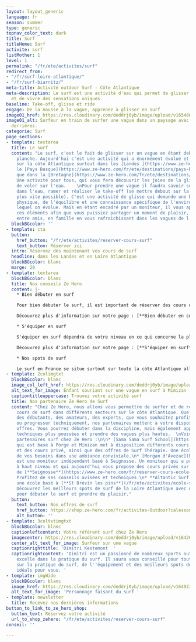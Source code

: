 ```yaml
---
layout: layout_generic
language: fr
season: summer
type: generic
topnav_color_text: dark
title: Surf
titleHome: Surf
activite: surf
listMother: 1
level: 1
permalink: "/fr/ete/activites/surf"
redirect_from:
- "/fr/surf-loire-atlantique/"
- "/fr/surf-biarritz/"
meta-title: Activité outdoor Surf - Côte Atlantique
meta-description: Le surf est une activité d'eau qui permet de glisser sur les vagues
  et de vivre des sensations uniques.
baseline: Take-off, glisse et ride
engage: De la mousse à la vague, apprenez à glisser en surf
image01_href: https://res.cloudinary.com/deddrj0yb/image/upload/v1654866903/website/summer/austin-neill-uHD0uyp79Dg-unsplash.jpg
image01_alt: Surfeur en train de surfer une vague dans un paysage avec des collines
  derrières.
categorie: Surf
page_sections:
- template: textarea
  title: Le surf
  content: "Le surf, c'est le fait de glisser sur un vague en étant debout sur une
    planche. Aujourd'hui c'est une activité qui a énormément évolué et est très rependue
    sur la côte Atlantique surtout dans les [Landes ](https://www.ze-hero.com/fr/ete/destinations/les-landes)et
    le [Pays Basque](https://www.ze-hero.com/fr/ete/destinations/pays-basque) ainsi
    que dans la [Bretagne](https://www.ze-hero.com/fr/ete/destinations/loire-atlantique).
    Une activité pour tous, qui vous fera découvrir les joies de la glisse, les sensations
    de voler sur l'eau.    \nPour prendre une vague il faudra savoir se positionner
    dans l'eau, ramer et réaliser le take-off (se mettre debout sur la planche le
    plus vite possible). C'est une activité de glisse qui demande une bonne condition
    physique, de l'équilibre et une connaissance spécifique de l'environnement dans
    lequel on évolue. Mais en étant encadré par un moniteur, il vous apportera tous
    ces éléments afin que vous puissiez partager un moment de plaisir, de découverte
    entre amis, en famille en vous rafraichissant dans les vagues de l'Atlantique. "
  blockBGcolor: ''
- template: cta
  button:
    href_button: "/fr/ete/activites/reserver-cours-surf"
    text_button: Réserver ici
  intro: Réservez dès maintenant vos cours de surf
  headline: dans les Landes et en Loire Atlantique
  blockBGcolor: blanc
  marge: 20
- template: textarea
  blockBGcolor: blanc
  title: Nos conseils Ze Hero
  content: |-
    * Bien débuter en surf

    Pour bien débuter le surf, il est important de réserver des cours de surf avec un moniteur afin qu'il vous accompagne dans la connaissance du milieu et des aspects physiques et techniques. On débute généralement le surf sur les mousses des vagues, c’est-à-dire après plus près du bord afin d'avoir des vagues plus faciles à prendre et moins puissantes. Vous pouvez alors débuter le surf dans des stages ou des cours collectifs pour profiter d'être avec d'autres personnes, vos amis ou votre famille. Mais vous pouvez également réserver un cours privé pour une session de surf avec un moniteur totalement dédiée à vous.

    Découvrez plus d'information sur notre page : [**Bien débuter en surf**](/fr/ete/conseils/debuter-surf)

    * S'équiper en surf

    S'équiper en surf dépendra de votre niveau en ce qui concerne la planche de surf. Il existe plusieurs types de surf, pour différents niveaux avec différentes constructions et différents types de pratique. En fonction de la température de l'eau, il vous faudra des combinaison longues ou courtes ou alors simplement un maillot, short et un lycra.

    Découvrez plus d'information sur notre page : [**S'équiper en surf**](/fr/ete/conseils/equipement-surf)

    * Nos spots de surf

    Le surf en France se situe surtout sur toute la côte Atlantique allant du Pays Basque jusqu'en Bretagne. L'hiver vous pouvez parfois surfer sur la Méditerrané avec quelques spots tels que Cannes, Canet, Villefranche ou encore Palavas les Flots. Avec Ze Hero, vous pourrez découvrir les spots mythiques des Landes à Seignosse, Cabreton et Hossegor mais également à Mimizan, Porge et St Brévin les Pins.
- template: 2colimgtxt
  blockBGcolor: blanc
  image_col_left_href: https://res.cloudinary.com/deddrj0yb/image/upload/v1651477287/website/Sama%20Sama/surf-enfant-mimizan.jpg
  alt_text_for_image: Enfant souriant sur une vague en surf à Mimizan
  captiontitleuppercase: Trouvez votre activité surf
  title: Nos partenaire Ze Hero de Surf
  content: "Chez Ze Hero, nous allons vous permettre de surfer et de réserver des
    cours de surf dans différents secteurs sur le côte Atlantique. Que vous soyez
    des débutants, des amateurs, des experts, que vous souhaitez profiter en famille
    ou progresser techniquement, nos partenaires mettent à votre disposition plusieurs
    offres. Vous pourrez débuter dans la discipline, mais également apprendre des
    techniques plus poussées et prendre des vagues plus hautes.  \nVoici nos différents
    partenaires surf chez Ze Hero :\n\n* [Sama Sama Surf School](https://www.ze-hero.com/fr/ete/partenaires/sama-sama-surf-school)
    qui est basé à Porge et Mimizan met à disposition différents cours collectifs
    et des cours privé, ainsi que des offres de Surf Thérapie. Une école à l'écoute
    de vos besoins dans une ambiance conviviale.\n* [Morgan d'Avezac](https://www.ze-hero.com/fr/ete/partenaires/morgan-davezac-surf-seignosse)
    est une moniteur indépendant basé à Seignosse. Un moniteur qui a pratiqué le surf
    à haut niveau et qui aujourd'hui vous propose des cours privés sur les plages
    de [**Seignosse**](https://www.ze-hero.com/fr/reserver-cours-ecole-surf-seignosse).
    Profitez de ses conseils avisées et techniques.\n* **Altantic Surf Academy** est
    une école basé à [**St Brévin les pins**](/fr/ete/activites/ecole-surf-st-brevin-les-pins).
    Découvrez les meilleurs spots de surf de la Loire Atlantique avec des vagues parfaites
    pour débuter le surf et prendre du plaisir."
  button:
    text_button: Nos offres de surf
    href_button: https://shop.ze-hero.com/fr/activites-Outdoor?calessonstype=all&catypegenderlistsummer=all&calessonsactivitytype=Surf&start-date=21%2F11%2F2021
    alt_button: ''
- template: 3coltxtimgtxt
  blockBGcolor: blanc
  captionleftcontent: Votre référent surf chez Ze Hero
  imagecenter: https://res.cloudinary.com/deddrj0yb/image/upload/v1642605797/website/summer/tim-marshall-vn59e-3J2oo-unsplash_izyyiz.jpg
  center_alt_text_for_image: Surfeur sur une vague
  captionrighttitle: 'Dimitri Kestemont  '
  captionrightcontent: 'Dimitri est un passionné de nombreux sports outdoor et il
    excelle dans la pratique du surf. Il saura vous conseillé pour toutes vos questions
    sur la pratique du surf, de l''équipement et des meilleurs spots de surf qui seront
    idéals pour vous. '
- template: imgWide
  blockBGcolor: blanc
  image_href: https://res.cloudinary.com/deddrj0yb/image/upload/v1649238781/website/assets/Personnages%20poses/Poses%20format%20large/Surf.png
  alt_text_for_image: 'Personnage faisant du surf '
- template: newsletter
  title: Recevez nos dernières informations
button_to_link_to_ze_hero_shop:
  button_text: Réservez votre activité
  url_to_shop_zehero: "/fr/ete/activites/reserver-cours-surf"
conseil: ''

---
```

